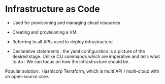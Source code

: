 # Infrastructure as Code

- Used for provisioning and managing cloud resources
- Creating and provisioning a VM
- Referring to all APIs used to deploy infrastructure

- Declarative statements : the yaml configuration is a picture of the desired stage. Unlike CLI commands which are imperative and tells what to do : We can focus on how the infrastructure should be.

Popular solution : Hashicorp Terraform, which is multi API / multi-cloud with an open-source core.